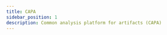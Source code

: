 ```yaml
---
title: CAPA
sidebar_position: 1
description: Common analysis platform for artifacts (CAPA)
---
```


